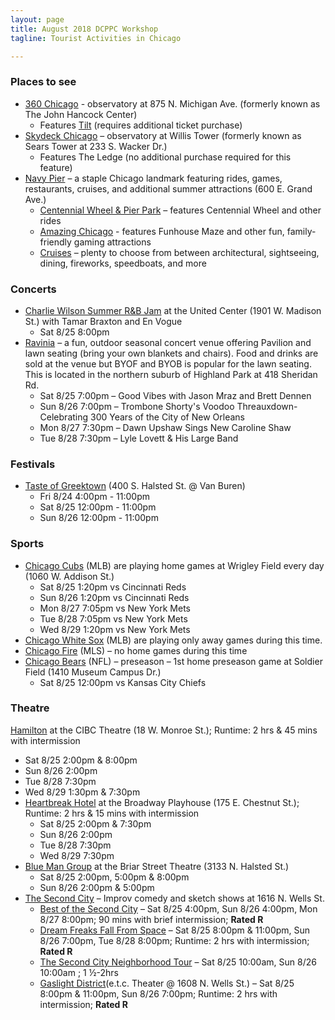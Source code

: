 ```yaml
---
layout: page
title: August 2018 DCPPC Workshop 
tagline: Tourist Activities in Chicago

---
```


### Places to see

- [360 Chicago](https://360chicago.com/) - observatory at 875 N. Michigan Ave. (formerly known as The John Hancock Center)
  - Features [Tilt](https://360chicago.com/tilt/) (requires additional ticket purchase)
- [Skydeck Chicago](http://theskydeck.com/) – observatory at Willis Tower (formerly known as Sears Tower at 233 S. Wacker Dr.)
  - Features The Ledge (no additional purchase required for this feature)
- [Navy Pier](https://navypier.org/) – a staple Chicago landmark featuring rides, games, restaurants, cruises, and additional summer attractions (600 E. Grand Ave.)
  - [Centennial Wheel &amp; Pier Park](https://navypier.org/explore/rides-games/centennial-wheel-pier-park/) – features Centennial Wheel and other rides
  - [Amazing Chicago](https://navypier.org/explore/rides-games/amazing-chicago/) -  features Funhouse Maze and other fun, family-friendly gaming attractions
  - [Cruises](https://navypier.org/explore/cruises/) – plenty to choose from between architectural, sightseeing, dining, fireworks, speedboats, and more


### Concerts

- [Charlie Wilson Summer R&amp;B Jam](http://www.unitedcenter.com/events/2018/08/25/charlie-wilson-r-b-summer-jam/) at the United Center (1901 W. Madison St.) with Tamar Braxton and En Vogue
  - Sat 8/25 8:00pm
- [Ravinia](https://www.ravinia.org/Calendar) – a fun, outdoor seasonal concert venue offering Pavilion and lawn seating (bring your own blankets and chairs).  Food and drinks are sold at the venue but BYOF and BYOB is popular for the lawn seating.  This is located in the northern suburb of Highland Park at 418 Sheridan Rd.
  - Sat 8/25 7:00pm – Good Vibes with Jason Mraz and Brett Dennen
  - Sun 8/26 7:00pm – Trombone Shorty&#39;s Voodoo Threauxdown- Celebrating 300 Years of the City of New Orleans
  - Mon 8/27 7:30pm – Dawn Upshaw Sings New Caroline Shaw
  - Tue 8/28 7:30pm – Lyle Lovett &amp; His Large Band



### Festivals

- [Taste of Greektown](https://www.chicagoevents.com/events/tasteofgreektown/) (400 S. Halsted St. @ Van Buren)
  - Fri 8/24 4:00pm - 11:00pm
  - Sat 8/25 12:00pm - 11:00pm
  - Sun 8/26 12:00pm - 11:00pm



### Sports

- [Chicago Cubs](https://www.mlb.com/cubs/schedule/2018-08) (MLB) are playing home games at Wrigley Field every day (1060 W. Addison St.)
  - Sat 8/25 1:20pm vs Cincinnati Reds
  - Sun 8/26 1:20pm vs Cincinnati Reds
  - Mon 8/27 7:05pm vs New York Mets
  - Tue 8/28 7:05pm vs New York Mets
  - Wed 8/29 1:20pm vs New York Mets
- [Chicago White Sox](https://www.mlb.com/whitesox/schedule/2018-08) (MLB) are playing only away games during this time.
- [Chicago Fire](https://www.chicago-fire.com/schedule?month=8&amp;year=2018&amp;club_options=Filters&amp;op=Update&amp;form_build_id=form-ViAUC973-bHV2pUbOzTBBnRF6zd7p-soiO_SkNxJrBc&amp;form_id=mp7_schedule_hub_search_filters_form) (MLS) – no home games during this time
- [Chicago Bears](https://soldierfield.net/node/463) (NFL) – preseason – 1st
 home preseason game at Soldier Field (1410 Museum Campus Dr.)
  - Sat 8/25 12:00pm vs Kansas City Chiefs

### Theatre

[Hamilton](http://www.broadwayinchicago.com/show/hamilton-an-american-musical/) at the CIBC Theatre (18 W. Monroe St.); Runtime: 2 hrs &amp; 45 mins with intermission
  - Sat 8/25 2:00pm &amp; 8:00pm
  - Sun 8/26 2:00pm
  - Tue 8/28 7:30pm
  - Wed 8/29 1:30pm &amp; 7:30pm
- [Heartbreak Hotel](http://www.broadwayinchicago.com/show/heartbreakhotel/) at the Broadway Playhouse (175 E. Chestnut St.); Runtime: 2 hrs &amp; 15 mins with intermission
  - Sat 8/25 2:00pm &amp; 7:30pm
  - Sun 8/26 2:00pm
  - Tue 8/28 7:30pm
  - Wed 8/29 7:30pm
- [Blue Man Group](https://www.blueman.com/chicago/buy-tickets) at the Briar Street Theatre (3133 N. Halsted St.)
  - Sat 8/25 2:00pm, 5:00pm &amp; 8:00pm
  - Sun 8/26 2:00pm &amp; 5:00pm
- [The Second City](http://www.secondcity.com/) – Improv comedy and sketch shows at 1616 N. Wells St.
  - [Best of the Second City](https://www.secondcity.com/shows/chicago/best-of-the-second-city-4/) – Sat 8/25 4:00pm, Sun 8/26 4:00pm, Mon 8/27 8:00pm; 90 mins with brief intermission; **Rated R**
  - [Dream Freaks Fall From Space](https://www.secondcity.com/shows/chicago/dream-freaks-fall-space/) – Sat 8/25 8:00pm &amp; 11:00pm, Sun 8/26 7:00pm, Tue 8/28 8:00pm; Runtime: 2 hrs with intermission; **Rated R**
  - [The Second City Neighborhood Tour](https://www.secondcity.com/shows/chicago/second-citys-neighborhood-tour-2/) – Sat 8/25 10:00am, Sun 8/26 10:00am ; 1 ½-2hrs
  - [Gaslight District](https://www.secondcity.com/shows/chicago/gaslight-district/)(e.t.c. Theater @ 1608 N. Wells St.) – Sat 8/25 8:00pm &amp; 11:00pm, Sun 8/26 7:00pm; Runtime: 2 hrs with intermission; **Rated R**

